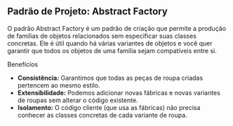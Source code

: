 ## Padrão de Projeto: Abstract Factory

O padrão Abstract Factory é um padrão de criação que permite a produção de famílias de objetos relacionados sem especificar suas classes concretas. Ele é útil quando há várias variantes de objetos e você quer garantir que todos os objetos de uma família sejam compatíveis entre si.

Benefícios

- **Consistência:** Garantimos que todas as peças de roupa criadas pertencem ao mesmo estilo.
- **Extensibilidade:** Podemos adicionar novas fábricas e novas variantes de roupas sem alterar o código existente.
- **Isolamento:** O código cliente (que usa as fábricas) não precisa conhecer as classes concretas de cada variante de roupa.